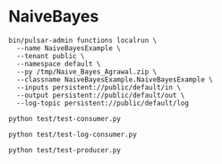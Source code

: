 # NaiveBayes

```
bin/pulsar-admin functions localrun \
  --name NaiveBayesExample \
  --tenant public \
  --namespace default \
  --py /tmp/Naive_Bayes_Agrawal.zip \
  --classname NaiveBayesExample.NaiveBayesExample \
  --inputs persistent://public/default/in \
  --output persistent://public/default/out \
  --log-topic persistent://public/default/log
```

`python test/test-consumer.py`

`python test/test-log-consumer.py`

`python test/test-producer.py`